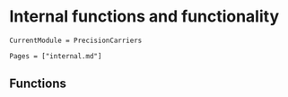 # Internal functions and functionality

```@meta
CurrentModule = PrecisionCarriers
```
```@index
Pages = ["internal.md"]
```

## Functions
```@docs
```
